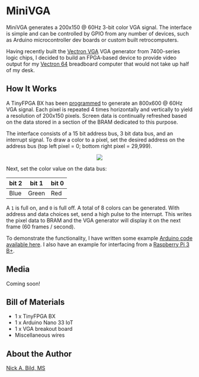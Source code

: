 # MiniVGA

MiniVGA generates a 200x150 @ 60Hz 3-bit color VGA signal.  The interface is simple and can be controlled by GPIO from any number of devices, such as Arduino microcontroller dev boards or custom built retrocomputers.

Having recently built the [Vectron VGA](https://github.com/nickbild/vectron_vga) VGA generator from 7400-series logic chips, I decided to build an FPGA-based device to provide video output for my [Vectron 64](https://github.com/nickbild/vectron_64) breadboard computer that would not take up half of my desk.

## How It Works

A TinyFPGA BX has been [programmed](https://github.com/nickbild/fpga_vga/blob/master/top.v) to generate an 800x600 @ 60Hz VGA signal.  Each pixel is repeated 4 times horizontally and vertically to yield a resolution of 200x150 pixels.  Screen data is continually refreshed based on the data stored in a section of the BRAM dedicated to this purpose.

The interface consists of a 15 bit address bus, 3 bit data bus, and an interrupt signal.  To draw a color to a pixel, set the desired address on the address bus (top left pixel = 0; bottom right pixel = 29,999).  

<p align="center">
<img src="https://raw.githubusercontent.com/nickbild/fpga_vga/master/media/pixel_numbering3.png">
</p>

Next, set the color value on the data bus:

| bit 2 | bit 1 | bit 0 |
| ----  | ----  | ----  |
| Blue   | Green  | Red  |

A `1` is full on, and `0` is full off.  A total of 8 colors can be generated.  With address and data choices set, send a high pulse to the interrupt.  This writes the pixel data to BRAM and the VGA generator will display it on the next frame (60 frames / second).

To demonstrate the functionality, I have written some example [Arduino code available here](https://github.com/nickbild/fpga_vga/blob/master/arduino_example/arduino_example.ino).  I also have an example for interfacing from a [Raspberry Pi 3 B+](https://github.com/nickbild/fpga_vga/blob/master/update_memory.py).

## Media

Coming soon!

## Bill of Materials

- 1 x TinyFPGA BX
- 1 x Arduino Nano 33 IoT
- 1 x VGA breakout board
- Miscellaneous wires

## About the Author

[Nick A. Bild, MS](https://nickbild79.firebaseapp.com/#!/)
